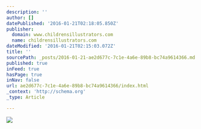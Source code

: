 ```yaml
---
description: ''
author: []
datePublished: '2016-01-21T02:18:05.850Z'
publisher:
  domain: www.childrensillustrators.com
  name: childrensillustrators.com
dateModified: '2016-01-21T02:15:03.072Z'
title: ''
sourcePath: _posts/2016-01-21-ae2d677c-7c1e-4a6e-89b8-bc74a9614366.md
published: true
inFeed: true
hasPage: true
inNav: false
url: ae2d677c-7c1e-4a6e-89b8-bc74a9614366/index.html
_context: 'http://schema.org'
_type: Article

---
```

![](http://www.childrensillustrators.com/portfolioIllustrations/82022.jpg)